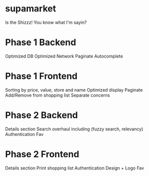 # supamarket
Is the Shizzz! You know what I'm sayin?

# Phase 1 Backend
Optimized DB
Optimized Network
Paginate
Autocomplete

# Phase 1 Frontend
Sorting by price, value, store and name
Optimized display
Paginate
Add/Remove from shopping list
Separate concerns

# Phase 2 Backend
Details section
Search overhaul including (fuzzy search, relevancy)
Authentication
Fav

# Phase 2 Frontend
Details section
Print shopping list
Authentication
Design + Logo
Fav
